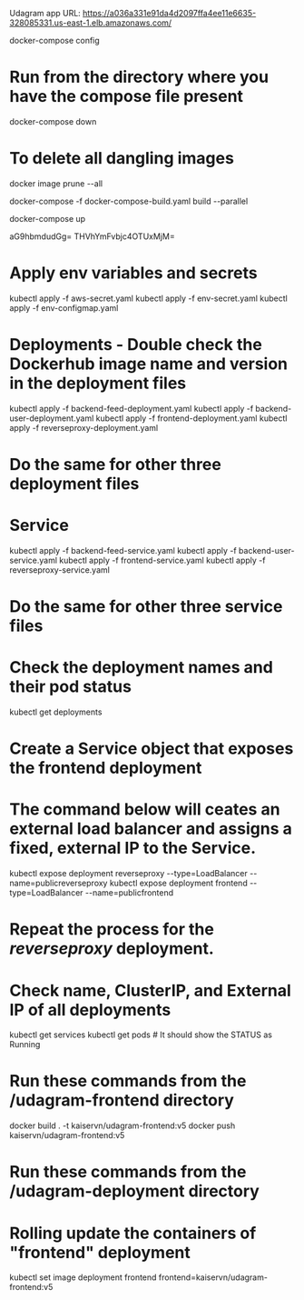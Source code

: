 Udagram app URL: https://a036a331e91da4d2097ffa4ee11e6635-328085331.us-east-1.elb.amazonaws.com/

docker-compose config
# Run from the directory where you have the compose file present
docker-compose down
# To delete all dangling images
docker image prune --all

docker-compose -f docker-compose-build.yaml build --parallel

docker-compose up

aG9hbmdudGg=
THVhYmFvbjc4OTUxMjM=

# Apply env variables and secrets
kubectl apply -f aws-secret.yaml
kubectl apply -f env-secret.yaml
kubectl apply -f env-configmap.yaml
# Deployments - Double check the Dockerhub image name and version in the deployment files
kubectl apply -f backend-feed-deployment.yaml
kubectl apply -f backend-user-deployment.yaml
kubectl apply -f frontend-deployment.yaml
kubectl apply -f reverseproxy-deployment.yaml
# Do the same for other three deployment files
# Service
kubectl apply -f backend-feed-service.yaml
kubectl apply -f backend-user-service.yaml
kubectl apply -f frontend-service.yaml
kubectl apply -f reverseproxy-service.yaml
# Do the same for other three service files

# Check the deployment names and their pod status
kubectl get deployments
# Create a Service object that exposes the frontend deployment
# The command below will ceates an external load balancer and assigns a fixed, external IP to the Service.
kubectl expose deployment reverseproxy --type=LoadBalancer --name=publicreverseproxy
kubectl expose deployment frontend --type=LoadBalancer --name=publicfrontend
# Repeat the process for the *reverseproxy* deployment. 
# Check name, ClusterIP, and External IP of all deployments
kubectl get services 
kubectl get pods # It should show the STATUS as Running

# Run these commands from the /udagram-frontend directory
docker build . -t kaiservn/udagram-frontend:v5
docker push kaiservn/udagram-frontend:v5

# Run these commands from the /udagram-deployment directory
# Rolling update the containers of "frontend" deployment
kubectl set image deployment frontend frontend=kaiservn/udagram-frontend:v5